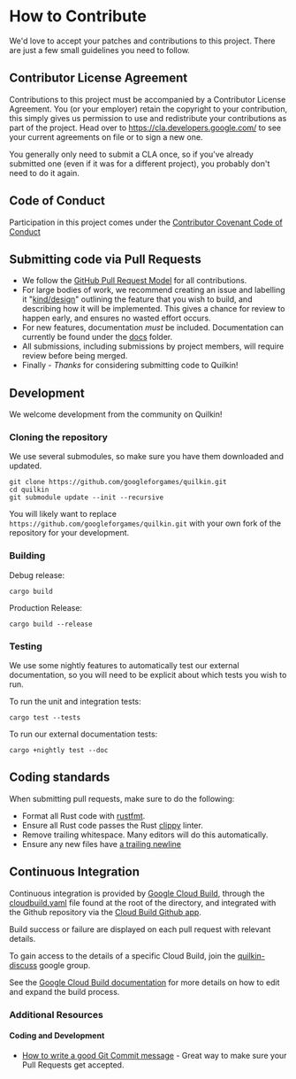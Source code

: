 # How to Contribute

We'd love to accept your patches and contributions to this project. There are
just a few small guidelines you need to follow.

## Contributor License Agreement

Contributions to this project must be accompanied by a Contributor License
Agreement. You (or your employer) retain the copyright to your contribution,
this simply gives us permission to use and redistribute your contributions as
part of the project. Head over to <https://cla.developers.google.com/> to see
your current agreements on file or to sign a new one.

You generally only need to submit a CLA once, so if you've already submitted one
(even if it was for a different project), you probably don't need to do it
again.

## Code of Conduct

Participation in this project comes under the [Contributor Covenant Code of Conduct](code-of-conduct.md)

## Submitting code via Pull Requests

- We follow the [GitHub Pull Request Model](https://help.github.com/articles/about-pull-requests/) for
  all contributions.
- For large bodies of work, we recommend creating an issue and labelling it
  "[kind/design](https://github.com/googleforgames/quilkin/issues?q=is%3Aissue+is%3Aopen+label%3Akind%2Fdesign)"
  outlining the feature that you wish to build, and describing how it will be implemented. This gives a chance
  for review to happen early, and ensures no wasted effort occurs.
- For new features, documentation *must* be included. Documentation can currently be found under 
  the [docs](./docs) folder.
- All submissions, including submissions by project members, will require review before being merged.
- Finally - *Thanks* for considering submitting code to Quilkin!

## Development

We welcome development from the community on Quilkin!

### Cloning the repository

We use several submodules, so make sure you have them downloaded and updated.

```shell script
git clone https://github.com/googleforgames/quilkin.git
cd quilkin
git submodule update --init --recursive
```

You will likely want to replace `https://github.com/googleforgames/quilkin.git` with your own fork of the repository
for your development.

### Building

Debug release:

`cargo build`

Production Release:

`cargo build --release`

### Testing

We use some nightly features to automatically test our external documentation, so you will need to be explicit about
which tests you wish to run.

To run the unit and integration tests:

`cargo test --tests`

To run our external documentation tests:

`cargo +nightly test --doc`

## Coding standards

When submitting pull requests, make sure to do the following:

- Format all Rust code with [rustfmt](https://github.com/rust-lang/rustfmt).
- Ensure all Rust code passes the Rust [clippy](https://github.com/rust-lang/rust-clippy) linter.
- Remove trailing whitespace. Many editors will do this automatically.
- Ensure any new files have [a trailing newline](https://stackoverflow.com/questions/5813311/no-newline-at-end-of-file)

## Continuous Integration

Continuous integration is provided by [Google Cloud Build](https://cloud.google.com/cloud-build),
through the [cloudbuild.yaml](./cloudbuild.yaml) file found at the root of the directory, and integrated with the
Github repository via the 
[Cloud Build Github app](https://cloud.google.com/cloud-build/docs/automating-builds/run-builds-on-github).

Build success or failure are displayed on each pull request with relevant details.

To gain access to the details of a specific Cloud Build, join the 
[quilkin-discuss](https://groups.google.com/forum/#!forum/quilkin-discuss) google group.

See the [Google Cloud Build documentation](https://cloud.google.com/cloud-build/docs/) for more details on
how to edit and expand the build process.

### Additional Resources

#### Coding and Development

- [How to write a good Git Commit message](https://chris.beams.io/posts/git-commit/) -
  Great way to make sure your Pull Requests get accepted.

